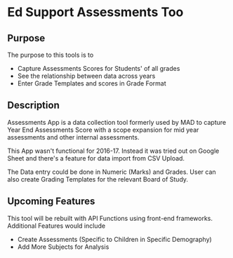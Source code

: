 # Ed Support Assessments Too

## Purpose 

The purpose to this tools is to
* Capture Assessments Scores for Students' of all grades
* See the relationship between data across years
* Enter Grade Templates and scores in Grade Format

## Description
Assessments App is a data collection tool formerly used by MAD to capture Year End Assessments Score with a scope expansion for mid year assessments and other internal assessments. 

This App wasn't functional for 2016-17. Instead it was tried out on Google Sheet and there's a feature for data import from CSV Upload.

The Data entry could be done in Numeric (Marks) and Grades. User can also create Grading Templates for the relevant Board of Study.

## Upcoming Features
This tool will be rebuilt with API Functions using front-end frameworks.
Additional Features would include
* Create Assessments (Specific to Children in Specific Demography)
* Add More Subjects for Analysis


 